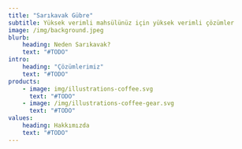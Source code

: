 ```yaml
---
title: "Sarıkavak Gübre"
subtitle: Yüksek verimli mahsülünüz için yüksek verimli çözümler
image: /img/background.jpeg
blurb:
    heading: Neden Sarıkavak?
    text: "#TODO"
intro:
    heading: "Çözümlerimiz"
    text: "#TODO"
products:
    - image: img/illustrations-coffee.svg
      text: "#TODO"
    - image: /img/illustrations-coffee-gear.svg
      text: "#TODO"
values:
    heading: Hakkımızda
    text: "#TODO"
---
```


